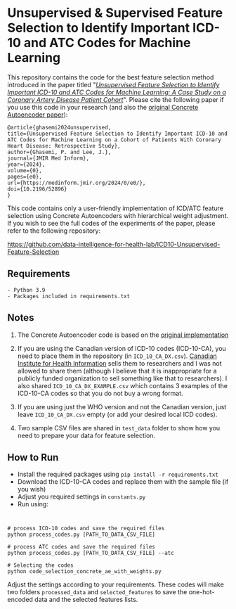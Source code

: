 # Unsupervised & Supervised Feature Selection to Identify Important ICD-10 and ATC Codes for Machine Learning

This repository contains the code for the best feature selection method introduced in the paper titled "[_Unsupervised Feature Selection to Identify Important ICD-10 and ATC Codes for Machine Learning: A Case Study on a Coronary Artery Disease Patient Cohort_](https://medinform.jmir.org/2024/0/e0/)".
Please cite the following paper if you use this code in your research (and also the [original Concrete Autoencoder paper](https://arxiv.org/abs/1901.09346)):

    @article{ghasemi2024unsupervised,
    title={Unsupervised Feature Selection to Identify Important ICD-10 and ATC Codes for Machine Learning on a Cohort of Patients With Coronary Heart Disease: Retrospective Study},
    author={Ghasemi, P. and Lee, J.},
    journal={JMIR Med Inform},
    year={2024},
    volume={0},
    pages={e0},
    url={https://medinform.jmir.org/2024/0/e0/},
    doi={10.2196/52896}
    }

This code contains only a user-friendly implementation of ICD/ATC feature selection using Concrete Autoencoders with hierarchical weight adjustment. If you wish to see the full codes of the experiments of the paper, please refer to the following repository:

https://github.com/data-intelligence-for-health-lab/ICD10-Unsupervised-Feature-Selection

## Requirements
    - Python 3.9
    - Packages included in requirements.txt

## Notes
1. The Concrete Autoencoder code is based on the [original implementation](https://github.com/mfbalin/Concrete-Autoencoders)

2. If you are using the Canadian version of ICD-10 codes (ICD-10-CA), you need to place them in the repository (in `ICD_10_CA_DX.csv`). [Canadian Institute for Health Information](https://secure.cihi.ca/estore/productSeries.htm?pc=PCC84) sells them to researchers and I was not allowed to share them (although I believe that it is inappropriate for a publicly funded organization to sell something like that to researchers). I also shared `ICD_10_CA_DX_EXAMPLE.csv` which contains 3 examples of the ICD-10-CA codes so that you do not buy a wrong format.

3. If you are using just the WHO version and not the Canadian version, just leave `ICD_10_CA_DX.csv` empty (or add your desired local ICD codes).

4. Two sample CSV files are shared in `test_data` folder to show how you need to prepare your data for feature selection.

## How to Run
- Install the required packages using `pip install -r requirements.txt`
- Download the ICD-10-CA codes and replace them with the sample file (if you wish)
- Adjust you required settings in `constants.py`
- Run using:
#
    # process ICD-10 codes and save the required files
    python process_codes.py [PATH_TO_DATA_CSV_FILE]

    # process ATC codes and save the required files
    python process_codes.py [PATH_TO_DATA_CSV_FILE] --atc

    # Selecting the codes
    python code_selection_concrete_ae_with_weights.py

Adjust the settings according to your requirements. These codes will make two folders `processed_data` and `selected_features` to save the one-hot-encoded data and the selected features lists.